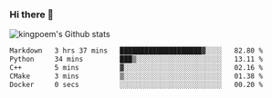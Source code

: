 ### Hi there 👋

![kingpoem's Github stats](https://github-readme-stats.vercel.app/api?username=kingpoem&show_icons=true)

  <!--START_SECTION:waka-->

```txt
Markdown   3 hrs 37 mins   ████████████████████▓░░░░   82.80 %
Python     34 mins         ███▒░░░░░░░░░░░░░░░░░░░░░   13.11 %
C++        5 mins          ▓░░░░░░░░░░░░░░░░░░░░░░░░   02.16 %
CMake      3 mins          ▒░░░░░░░░░░░░░░░░░░░░░░░░   01.38 %
Docker     0 secs          ░░░░░░░░░░░░░░░░░░░░░░░░░   00.20 %
```

<!--END_SECTION:waka-->
<!--
**kingpoem/kingpoem** is a ✨ _special_ ✨ repository because its `README.md` (this file) appears on your GitHub profile.

Here are some ideas to get you started:

- 🔭 I’m currently working on ...
- 🌱 I’m currently learning ...
- 👯 I’m looking to collaborate on ...
- 🤔 I’m looking for help with ...
- 💬 Ask me about ...
- 📫 How to reach me: ...
- 😄 Pronouns: ...
- ⚡ Fun fact: ...
-->

